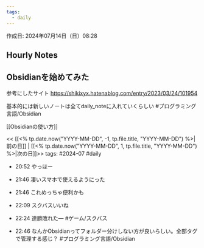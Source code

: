 ```yaml
---
tags:
  - daily
---
```

			
作成日: 2024年07月14日（日）08:28

## Hourly Notes

## Obsidianを始めてみた
参考にしたサイト
https://shikixyx.hatenablog.com/entry/2023/03/24/101954

基本的には新しいノートは全てdaily_noteに入れていくらしい
#プログラミング言語/Obsidian

[[Obsidianの使い方]]



<< [[<% tp.date.now("YYYY-MM-DD", -1, tp.file.title, "YYYY-MM-DD") %>|前の日]] | [[<% tp.date.now("YYYY-MM-DD", 1, tp.file.title, "YYYY-MM-DD") %>|次の日]]>>
tags: #2024-07 #daily



- 20:52 
	やっほー
	 
- 21:46 凄いスマホで使えるようにった 
- 21:46 これめっちゃ便利かも 

- 22:09 
	スクバスいいね
	 
- 22:24 
	連勝敗れた―
	#ゲーム/スクバス 
- 22:46 
	なんかObsidianってフォルダー分けしない方が良いらしい。全部タグで管理する感じ？
	#プログラミング言語/Obsidian
	 